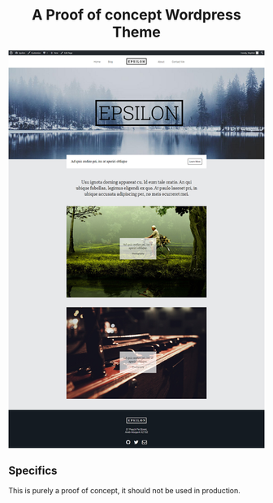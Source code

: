 <div align="center">
<h1>A Proof of concept Wordpress Theme</h1>
<img src="media/epsilon_shot.png"><br/>
</div>

## Specifics
This is purely a proof of concept, it should not be used in production.

